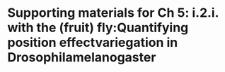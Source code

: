 # Supporting materials for Ch 5: i.2.i. with the (fruit) fly:Quantifying position effectvariegation in Drosophilamelanogaster
